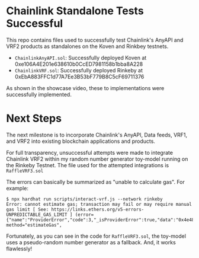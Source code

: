 # Chainlink Standalone Tests Successful

This repo contains files used to successfully test Chainlink's AnyAPI and VRF2 products as standalones on the Koven and Rinkbey testnets.


* `ChainlinkAnyAPI.sol`: Successfully deployed Koven at 0xe106A4E201e638610b0CcED7981158b1bba8A228
* `ChainlinkVRF.sol`: Successfully deployed Rinkeby at 0xEbA883FFC1d77A7Ee3B53bF779B8C5cF69711376

As shown in the showcase video, these to implementations were successfully implemented.


# Next Steps

The next milestone is to incorporate Chainlink's AnyAPI, Data feeds, VRF1, and VRF2 into existing blockchain applications and products.

For full transparency, unsuccessful attempts were made to integrate Chainlink VRF2 within my random number generator toy-model running on the Rinkeby Testnet. The file used for the attempted integrations is `RaffleVRF3.sol`

The errors can basically be summarized as "unable to calculate gas". For example:

```
$ npx hardhat run scripts/interact-vrf.js --network rinkeby
Error: cannot estimate gas; transaction may fail or may require manual gas limit [ See: https://links.ethers.org/v5-errors-UNPREDICTABLE_GAS_LIMIT ] (error={"name":"ProviderError","code":3,"_isProviderError":true,"data":"0x4e487b710000000000000000000000000000000000000000000000000000000000000032"}, method="estimateGas", 
```

Fortunately, as you can see in the code for `RaffleVRF3.sol`, the toy-model uses a pseudo-random number generator as a fallback.  And, it works flawlessly!  

